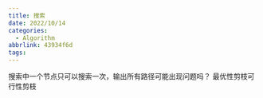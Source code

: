 ```yaml
---
title: 搜索
date: 2022/10/14
categories:
  - Algorithm
abbrlink: 43934f6d
tags:
---
```



搜索中一个节点只可以搜索一次，输出所有路径可能出现问题吗？
最优性剪枝可行性剪枝